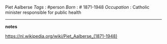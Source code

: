 Piet Aalberse
*Tags* : #person 
*Born* : # 1871-1948
*Occupation* : Catholic minister responsible for public health

---
**notes**

https://nl.wikipedia.org/wiki/Piet_Aalberse_(1871-1948)